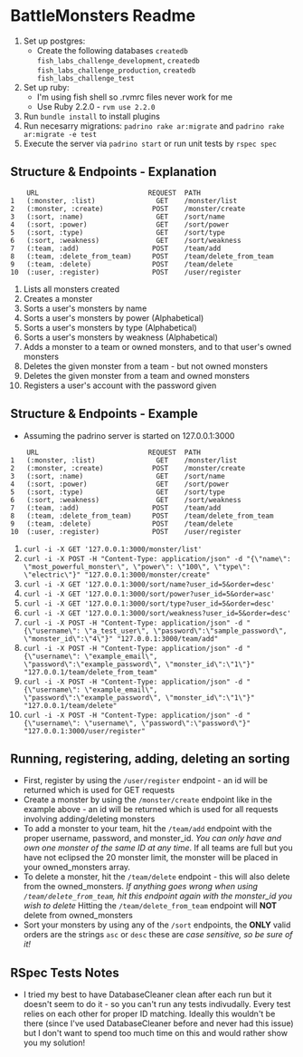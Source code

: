 # BattleMonsters Readme
1. Set up postgres:
    -   Create the following databases `createdb fish_labs_challenge_development`, `createdb fish_labs_challenge_production`, `createdb fish_labs_challenge_test`
2. Set up ruby:
    -   I'm using fish shell so .rvmrc files never work for me
    -   Use Ruby 2.2.0 - `rvm use 2.2.0`
3. Run `bundle install` to install plugins
4. Run necesarry migrations: `padrino rake ar:migrate` and `padrino rake ar:migrate -e test`
5. Execute the server via `padrino start` or run unit tests by `rspec spec`

## Structure & Endpoints - Explanation

```
    URL                           REQUEST  PATH
1   (:monster, :list)               GET    /monster/list
2   (:monster, :create)            POST    /monster/create
3   (:sort, :name)                  GET    /sort/name
4   (:sort, :power)                 GET    /sort/power
5   (:sort, :type)                  GET    /sort/type
6   (:sort, :weakness)              GET    /sort/weakness
7   (:team, :add)                  POST    /team/add
8   (:team, :delete_from_team)     POST    /team/delete_from_team
9   (:team, :delete)               POST    /team/delete
10  (:user, :register)             POST    /user/register
```
1. Lists all monsters created
2. Creates a monster
3. Sorts a user's monsters by name
4. Sorts a user's monsters by power (Alphabetical)
5. Sorts a user's monsters by type (Alphabetical)
6. Sorts a user's monsters by weakness (Alphabetical)
7. Adds a monster to a team or owned monsters, and to that user's owned monsters
8. Deletes the given monster from a team - but not owned monsters
9. Deletes the given monster from a team and owned monsters
10. Registers a user's account with the password given

## Structure & Endpoints - Example
- Assuming the padrino server is started on 127.0.0.1:3000

```
    URL                           REQUEST  PATH
1   (:monster, :list)               GET    /monster/list
2   (:monster, :create)            POST    /monster/create
3   (:sort, :name)                  GET    /sort/name
4   (:sort, :power)                 GET    /sort/power
5   (:sort, :type)                  GET    /sort/type
6   (:sort, :weakness)              GET    /sort/weakness
7   (:team, :add)                  POST    /team/add
8   (:team, :delete_from_team)     POST    /team/delete_from_team
9   (:team, :delete)               POST    /team/delete
10  (:user, :register)             POST    /user/register
```
1. `curl -i -X GET '127.0.0.1:3000/monster/list'`
2. `curl -i -X POST -H "Content-Type: application/json" -d "{\"name\": \"most_powerful_monster\", \"power\": \"100\", \"type\": \"electric\"}" "127.0.0.1:3000/monster/create"`
3. `curl -i -X GET '127.0.0.1:3000/sort/name?user_id=5&order=desc'`
4. `curl -i -X GET '127.0.0.1:3000/sort/power?user_id=5&order=asc'`
5. `curl -i -X GET '127.0.0.1:3000/sort/type?user_id=5&order=desc'`
6. `curl -i -X GET '127.0.0.1:3000/sort/weakness?user_id=5&order=desc'`
7. `curl -i -X POST -H "Content-Type: application/json" -d "{\"username\": \"a_test_user\", \"password\":\"sample_password\", \"monster_id\":\"4\"}" "127.0.0.1:3000/team/add"`
8. `curl -i -X POST -H "Content-Type: application/json" -d "{\"username\": \"example_email\", \"password\":\"example_password\", \"monster_id\":\"1\"}" "127.0.0.1/team/delete_from_team"`
9. `curl -i -X POST -H "Content-Type: application/json" -d "{\"username\": \"example_email\", \"password\":\"example_password\", \"monster_id\":\"1\"}" "127.0.0.1/team/delete"`
10. `curl -i -X POST -H "Content-Type: application/json" -d "{\"username\": \"username\", \"password\":\"password\"}" "127.0.0.1:3000/user/register"`

## Running, registering, adding, deleting an sorting
- First, register by using the `/user/register` endpoint - an id will be returned which is used for GET requests
- Create a monster by using the `/monster/create` endpoint like in the example above - an id will be returned which is used for all requests involving adding/deleting monsters
- To add a monster to your team, hit the `/team/add` endpoint with the proper username, password, and monster_id. *You can only have and own one monster of the same ID at any time*. If all teams are full but you have not eclipsed the 20 monster limit, the monster will be placed in your owned_monsters array.
- To delete a monster, hit the `/team/delete` endpoint - this will also delete from the owned_monsters. *If anything goes wrong when using `/team/delete_from_team`, hit this endpoint again with the monster_id you wish to delete* Hitting the `/team/delete_from_team` endpoint will **NOT** delete from owned_monsters
- Sort your monsters by using any of the `/sort` endpoints, the **ONLY** valid orders are the strings `asc` or `desc` these are *case sensitive, so be sure of it!*

## RSpec Tests Notes
- I tried my best to have DatabaseCleaner clean after each run but it doesn't seem to do it - so you can't run any tests indivudally. Every test relies on each other for proper ID matching. Ideally this wouldn't be there (since I've used DatabaseCleaner before and never had this issue) but I don't want to spend too much time on this and would rather show you my solution!
